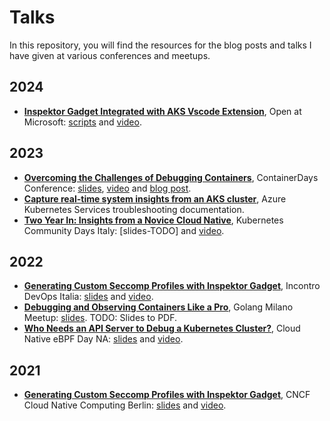 # Talks

In this repository, you will find the resources for the blog posts and talks I have given at various conferences and meetups.

## 2024

- [**Inspektor Gadget Integrated with AKS Vscode Extension**](https://learn.microsoft.com/en-us/shows/open-at-microsoft/inspektor-gadget-integrated-with-aks-vscode-extension), Open at Microsoft: [scripts](2024/open-at-microsoft/) and [video](https://www.youtube.com/watch?v=IK1uTboM138).

## 2023

- [**Overcoming the Challenges of Debugging Containers​**](https://www.containerdays.io/containerdays-conference-2023/), ContainerDays Conference: [slides](2023/container-days/2023_12_09_CDS_OvercomingTheChallengesOfDebuggingContainers.pdf), [video](https://www.youtube.com/watch?v=8J9J9J9J9J9) and [blog post](https://www.containerdays.io/blog/overcoming-the-challenges-of-debugging-containers/).
- [**Capture real-time system insights from an AKS cluster**](https://learn.microsoft.com/en-us/troubleshoot/azure/azure-kubernetes/capture-system-insights-from-aks), Azure Kubernetes Services troubleshooting documentation.
- [**Two Year In: Insights from a Novice Cloud Native**](https://community.cncf.io/events/details/cncf-kcd-italy-presents-kubernetes-community-days-italy-2023/), Kubernetes Community Days Italy: [slides-TODO] and [video](https://www.youtube.com/watch?v=DsiXQCPoF0s).

## 2022

- [**Generating Custom Seccomp Profiles with Inspektor Gadget**](https://2022.incontrodevops.it/talks_speakers/#seccomp-profiles),  Incontro DevOps Italia: [slides](2022/incontro-devops-italia/2022_03_18_IDI_Seccomp.pdf) and [video](https://www.youtube.com/watch?v=SyZzAS1htPo).
- [**Debugging and Observing Containers Like a Pro​**](https://www.meetup.com/golang-milano/events/288970451/), Golang Milano Meetup: [slides](2022/golang-milano/2022_10_25_GolangMilan_DebuggingAndObservingContainersLikeAPro.pptx). TODO: Slides to PDF.
- [**Who Needs an API Server to Debug a Kubernetes Cluster?**](https://cloudnativeebpfdayna22.sched.com/event/5bd406a41c5f9ad5948ededd33d55204), Cloud Native eBPF Day NA: [slides](2022/cloud-native-eBPF-NA/2022_10_24_CloudNative_eBPF_local-gadget.pdf) and [video](https://www.youtube.com/watch?v=pGLl7Tdw4Zo).

## 2021

- [**Generating Custom Seccomp Profiles with Inspektor Gadget**](https://community.cncf.io/events/details/cncf-cloud-native-computing-berlin-presents-ebpf-data-plane-deep-dive-custom-seccomp-profiles-with-inspektor-gadget/), CNCF Cloud Native Computing Berlin: [slides](2021/cncf-berlin/2021_12_14_CNCF_Berlin_Seccomp.pdf) and [video](https://www.youtube.com/watch?v=K-mEyso42Ag).
